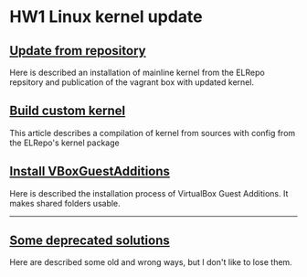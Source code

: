 # HW1 Linux kernel update

## [Update from repository](BASE.md)

Here is described an installation of mainline kernel from the ELRepo repsitory and publication of the vagrant box with updated kernel.

## [Build custom kernel](CUSTOMKERNEL.md)

This article describes a compilation of kernel from sources with config from the ELRepo's kernel package

## [Install VBoxGuestAdditions](GUESTADDITIONS.md)

Here is described the installation process of VirtualBox Guest Additions. It makes shared folders usable.

---

## [Some deprecated solutions](DEPRECATED.md)

Here are described some old and wrong ways, but I don't like to lose them.
